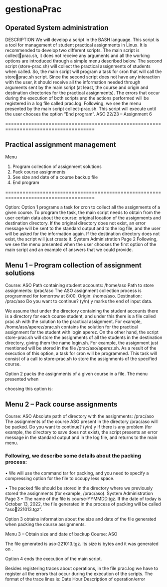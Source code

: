 # gestionaPrac
## Operated System administration

DESCRIPTION
We will develop a script in the BASH language. This script is a tool for management of 
student practical assignments in Linux. 
It is recommended to develop two different scripts. The main script is collectprac.sh, it does not receive any arguments and all the working options are introduced 
through a simple menu described below.
The second script (store-prac.sh) will collect the practical assignments of students 
when called. So, the main script will program a task for cron that will call the storeprac.sh script. Since the second script does not have any interaction with the user, it 
should receive all the information needed through arguments sent by the main script (at 
least, the course and origin and destination directories for the practical assignments). 
The errors that occur during the execution of both scripts and the actions performed will 
be registered in a log file called prac.log.
Following, we see the menu presented by the main script collect-prac.sh. This 
script will execute until the user chooses the option “End program”.
ASO 22/23 – Assignment 6

=====================================================================================


Practical assignment management
-------------------------------
Menu
1) Program collection of assignment solutions
2) Pack course assignments
3) See size and date of a course backup file
4) End program

=====================================================================================


Option:
Option 1 programs a task for cron to collect all the assignments of a given course. To 
program the task, the main script needs to obtain from the user certain data about the 
course: original location of the assignments and destination directory. If the original 
directory does not exist, an error message will be sent to the standard output and to the log 
file, and the user will be asked for the information again. If the destination directory does 
not exist, the script will just create it.
System Administration Page 2
Following, we see the menu presented when the user chooses the first option of the main 
script and an example of answers that we could provide.

## Menu 1 – Program collection of assignment solutions
Course: ASO <RET>
Path containing student accounts: /home/aso <RET>
Path to store assignments: /prac/aso <RET>
The ASO assignment collection process is programmed for tomorrow 
at 8:00. Origin: /home/aso. Destination: /prac/aso
Do you want to continue? (y/n) y <RET>
<RET> marks the end of input data.

We assume that under the directory containing the student accounts there is a directory for 
each course student, and under this there is a file called prac.sh with the solution to the 
practical assignment. For example, /home/aso/aperez/prac.sh contains the 
solution for the practical assignment for the student with login aperez. 
On the other hand, the script store-prac.sh will store the assignments of all the 
students in the destination directory, giving them the name login.sh. For example, the 
assignment just mentioned will be stored in the file /prac/aso/aperez.sh.
As a result of the execution of this option, a task for cron will be programmed. This task 
will consist of a call to store-prac.sh to store the assignments of the specified 
course. 

Option 2 packs the assignments of a given course in a file. The menu presented when 

choosing this option is:
## Menu 2 – Pack course assignments 
Course: ASO <RET>
Absolute path of directory with the assignments: /prac/aso <RET>
The assignments of the course ASO present in the directory 
/prac/aso will be packed. 
Do you want to continue? (y/n) y <RET>
If there is any problem (for example, the directory to save does not exist), the script 
presents an error message in the standard output and in the log file, and returns to the main 
menu. 


### Following, we describe some details about the packing process:
• We will use the command tar for packing, and you need to specify a compressing 
option for the file to occupy less space.

• The packed file should be stored in the directory where we previously stored the 
assignments (for example, /prac/aso). 
System Administration Page 3
• The name of the file is course-YYMMDD.tgz. If the date of today is October 
13, 2022, the file generated in the process of packing will be called “aso221013.tgz”. 

Option 3 obtains information about the size and date of the file generated when packing 
the course assignments. 

Menu 3 – Obtain size and date of backup
Course: ASO <RET>

The file generated is aso-221013.tgz. Its size is <n> bytes
and it was generated on <date>.

Option 4 ends the execution of the main script. 

Besides registering traces about operations, in the file prac.log we have to register all 
the errors that occur during the execution of the scripts. The format of the trace lines is: 
Date Hour Description of operation/error
